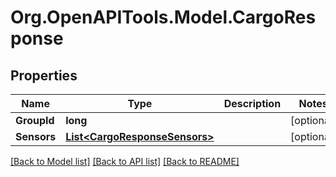 # Org.OpenAPITools.Model.CargoResponse
## Properties

Name | Type | Description | Notes
------------ | ------------- | ------------- | -------------
**GroupId** | **long** |  | [optional] 
**Sensors** | [**List&lt;CargoResponseSensors&gt;**](CargoResponseSensors.md) |  | [optional] 

[[Back to Model list]](../README.md#documentation-for-models) [[Back to API list]](../README.md#documentation-for-api-endpoints) [[Back to README]](../README.md)

